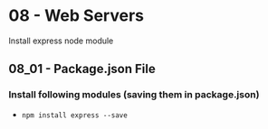 08 - Web Servers
=================

Install express node module

08_01 - Package.json File
--------------------------

### Install following modules (saving them in package.json)

* `npm install express --save`